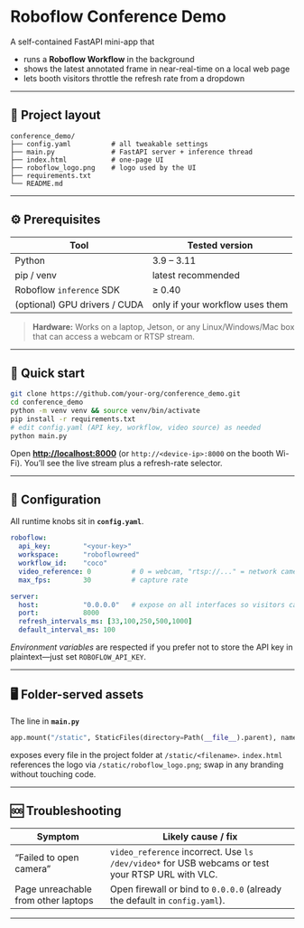 # Roboflow Conference Demo

A self-contained FastAPI mini-app that

* runs a **Roboflow Workflow** in the background
* shows the latest annotated frame in near-real-time on a local web page
* lets booth visitors throttle the refresh rate from a dropdown

---

## 📂 Project layout

```
conference_demo/
├── config.yaml          # all tweakable settings
├── main.py              # FastAPI server + inference thread
├── index.html           # one-page UI
├── roboflow_logo.png    # logo used by the UI
├── requirements.txt
└── README.md
```

---

## ⚙️ Prerequisites

| Tool                          | Tested version                  |
| ----------------------------- | ------------------------------- |
| Python                        | 3.9 – 3.11                      |
| pip / venv                    | latest recommended              |
| Roboflow `inference` SDK      | ≥ 0.40                          |
| (optional) GPU drivers / CUDA | only if your workflow uses them |

> **Hardware:** Works on a laptop, Jetson, or any Linux/Windows/Mac box that can access a webcam or RTSP stream.

---

## 🚀 Quick start

```bash
git clone https://github.com/your-org/conference_demo.git
cd conference_demo
python -m venv venv && source venv/bin/activate
pip install -r requirements.txt
# edit config.yaml (API key, workflow, video source) as needed
python main.py
```

Open **[http://localhost:8000](http://localhost:8000)** (or `http://<device-ip>:8000` on the booth Wi-Fi).
You’ll see the live stream plus a refresh-rate selector.

---

## 🔧 Configuration

All runtime knobs sit in **`config.yaml`**.

```yaml
roboflow:
  api_key:        "<your-key>"
  workspace:      "roboflowreed"
  workflow_id:    "coco"
  video_reference: 0          # 0 = webcam, "rtsp://..." = network camera
  max_fps:        30          # capture rate

server:
  host:           "0.0.0.0"   # expose on all interfaces so visitors can connect
  port:           8000
  refresh_intervals_ms: [33,100,250,500,1000]
  default_interval_ms: 100
```

*Environment variables* are respected if you prefer not to store the API key in plaintext—just set `ROBOFLOW_API_KEY`.

---

## 🖥️ Folder-served assets

The line in **`main.py`**

```python
app.mount("/static", StaticFiles(directory=Path(__file__).parent), name="static")
```

exposes every file in the project folder at `/static/<filename>`.
`index.html` references the logo via `/static/roboflow_logo.png`; swap in any branding without touching code.

---

## 🆘 Troubleshooting

| Symptom                                                                   | Likely cause / fix                                                                                                                                                      |
| ------------------------------------------------------------------------- | ----------------------------------------------------------------------------------------------------------------------------------------------------------------------- |
| “Failed to open camera”                                                   | `video_reference` incorrect. Use `ls /dev/video*` for USB webcams or test your RTSP URL with VLC.                                                                       |
| Page unreachable from other laptops                                       | Open firewall or bind to `0.0.0.0` (already the default in `config.yaml`).                                                                                              |

---